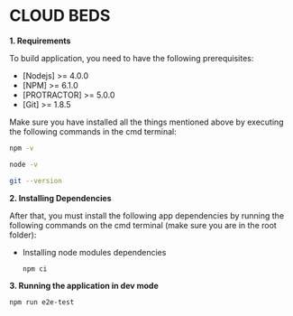 
# CLOUD BEDS

**1. Requirements**

To build application, you need to have the following prerequisites:

* [Nodejs] >= 4.0.0
* [NPM] >= 6.1.0
* [PROTRACTOR] >= 5.0.0
* [Git] >= 1.8.5

Make sure you have installed all the things mentioned above by executing the following commands in the cmd terminal:

```bash
npm -v
```
```bash
node -v
```
```bash
git --version
```

**2. Installing Dependencies**

After that, you must install the following app dependencies by running the following commands on the cmd terminal (make sure you are in the root folder):

* Installing node modules dependencies

	```bash
	npm ci
	```

**3. Running the application in dev mode**

```bash
npm run e2e-test
```